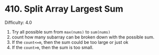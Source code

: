 # 410. Split Array Largest Sum

Difficulty: 4.0

1. Try all possible sum from ```max(nums)``` to ```sum(nums)```
2. count how many subarray can be broken down with the possible sum.
3. If the ```count<=m```, then the sum could be too large or just ok
4. If the ```count>m```, then the sum is too small. 